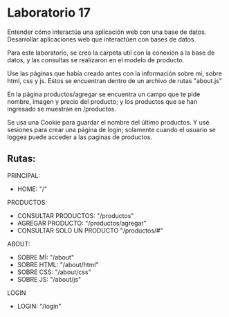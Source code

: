 # Laboratorio 17

Entender cómo interactúa una aplicación web con una base de datos. Desarrollar aplicaciones web que interactúen con bases de datos.

Para este laboratorio, se creo la carpeta util con la conexión a la base de datos, y las consultas se realizaron en el modelo de producto.

Use las páginas que había creado antes con la información sobre mi, sobre html, css y js. Estos se encuentran dentro de un archivo de rutas "about.js"

En la página productos/agregar se encuentra un campo que te pide nombre, imagen y precio del producto; y los productos que se han ingresado se muestran en /productos.

Se usa una Cookie para guardar el nombre del último productos. Y usé sesiones para crear una página de login; solamente cuando el usuario se loggea puede acceder a las paginas de productos.

## Rutas:
PRINCIPAL: 
- HOME: "/"

PRODUCTOS:
- CONSULTAR PRODUCTOS: "/productos"
- AGREGAR PRODUCTO: "/productos/agregar"
- CONSULTAR SOLO UN PRODUCTO "/productos/#"

ABOUT:
- SOBRE MÍ: "/about"
- SOBRE HTML: "/about/html"
- SOBRE CSS: "/about/css"
- SOBRE JS: "/about/js"

LOGIN 
- LOGIN: "/login"
